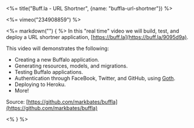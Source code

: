 <%= title("Buff.la - URL Shortner", {name: "buffla-url-shortner"}) %>

<%= vimeo("234908859") %>

<%= markdown("") { %>
In this "real time" video we will build, test, and deploy a URL shortner application, [https://buff.la](https://buff.la/9095d9a).

This video will demonstrates the following:

* Creating a new Buffalo application.
* Generating resources, models, and migrations.
* Testing Buffalo applications.
* Authentication through FaceBook, Twitter, and GitHub, using [Goth](https://github.com/markbates/goth).
* Deploying to Heroku.
* More!

Source: [https://github.com/markbates/buffla](https://github.com/markbates/buffla)

<% } %>
